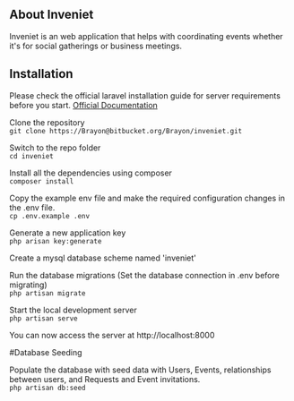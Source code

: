 ## About Inveniet

Inveniet is an web application that helps with coordinating events whether it's for social gatherings or business meetings.  

## Installation

Please check the official laravel installation guide for server requirements before you start. [Official Documentation](https://laravel.com/docs/5.4/installation#installation) 

Clone the repository
<br>
`git clone https://Brayon@bitbucket.org/Brayon/inveniet.git`

Switch to the repo folder
<br>
`cd inveniet`

Install all the dependencies using composer
<br>
`composer install`

Copy the example env file and make the required configuration changes in the .env file.
<br>
`cp .env.example .env`

Generate a new application key
<br>
`php arisan key:generate`

Create a mysql database scheme named 'inveniet'

Run the database migrations (Set the database connection in .env before migrating)
<br>
`php artisan migrate`

Start the local development server
<br>
`php artisan serve`

You can now access the server at http://localhost:8000

#Database Seeding

Populate the database with seed data with Users, Events, relationships between users, and Requests and Event invitations.
<br>
`php artisan db:seed`
